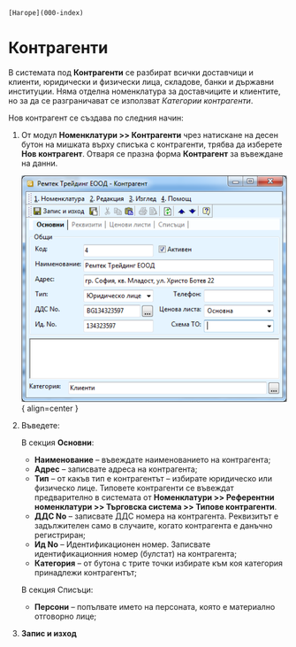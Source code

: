 ```{only} html
[Нагоре](000-index)
```

# Контрагенти

В системата под **Контрагенти** се разбират всички доставчици и клиенти, юридически и физически лица, складове, банки и 
държавни институции. Няма отделна номенклатура за доставчиците и клиентите, но за да се разграничават се използват 
*Категории контрагенти*.

Нов контрагент се създава по следния начин:

 1) От модул **Номенклатури >> Контрагенти** чрез натискане на десен бутон на мишката върху списъка с контрагенти, 
    трябва да изберете **Нов контрагент**. Отваря се празна форма **Контрагент** за въвеждане на данни.

    ![Форма контрагент](901-contratent-form.png){ align=center }
 
 2) Въведете:
 
    В секция **Основни**:
    - **Наименование** – въвеждате наименованието на контрагента;
    - **Адрес** – записвате адресa на контрагента;
    - **Тип** – от какъв тип е контрагентът – избирате юридическо или физическо лице. Типовете контрагенти се въвеждат
      предварително в системата от **Номенклатури >> Референтни номенклатури >> Търговска система >> Типове
      контрагенти**.
    - **ДДС No** – записвате ДДС номера на контрагента. Реквизитът е задължителен само в случаите, когато контрагента
      е данъчно регистриран;
    - **Ид No** – Идентификационен номер. Записвате идентификационния номер (булстат) на контрагента;
    - **Категория** – от бутона с трите точки избирате към коя категория принадлежи контрагентът;
    
    В секция Списъци:
    - **Персони** – попълвате името на персоната, която е материално отговорно лице;
  
 3) **Запис и изход**
 